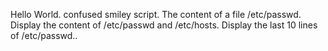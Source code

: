 Hello World.
confused smiley script.
The content of a file /etc/passwd.
Display the content of /etc/passwd and /etc/hosts.
Display the last 10 lines of /etc/passwd..
